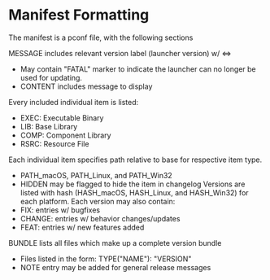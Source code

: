 # Manifest Formatting

The manifest is a pconf file, with the following sections

MESSAGE includes relevant version label (launcher version) w/ <=>
- May contain "FATAL" marker to indicate the launcher can no longer be used for updating.
- CONTENT includes message to display

Every included individual item is listed:
- EXEC: Executable Binary
- LIB: Base Library
- COMP: Component Library
- RSRC: Resource File

Each individual item specifies path relative to base for respective item type.
- PATH_macOS, PATH_Linux, and PATH_Win32
- HIDDEN may be flagged to hide the item in changelog
Versions are listed with hash (HASH_macOS, HASH_Linux, and HASH_Win32) for each platform.
Each version may also contain:
- FIX: entries w/ bugfixes
- CHANGE: entries w/ behavior changes/updates
- FEAT: entries w/ new features added

BUNDLE lists all files which make up a complete version bundle
- Files listed in the form: TYPE("NAME"): "VERSION"
- NOTE entry may be added for general release messages
